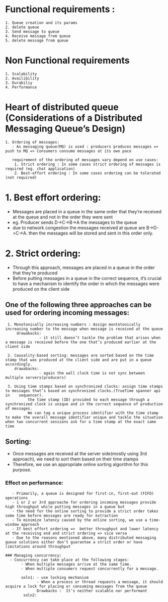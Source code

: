  # Functional requirements :
    1. Queue creation and its params
    2. delete queue
    3. Send message to queue
    4. Receive message from queue
    5. delete message from queue

 
 # Non Functional requirements
    1. Scalability
    2. Availibility
    3. Durabiliy
    4. Performance

# Heart of distributed queue  (Considerations of a Distributed Messaging Queue’s Design)
    1. Ordering of messages:
       - As messaging queue(MQ) is used : producers produces messages =>  push to MQ => Consumers consume messages at its own pace  

       requirement of the ordering of messages vary depend on use cases:
        1. Strict ordering : In some cases strict ordering of messages is required (eg. chat application)
        2. Best-effort ordering : In some cases ordering can be tolerated (not required)


# 1. Best effort ordering:
  - Messages are placed in a queue in the same order that they’re received at the queue and not in the order they were sent
  - eg. Producer sends D->C->B->A the messages to the queue
  - due to network congestion the messages received at queue are B->D->C->A. then the messages will be stored and sent in this order only.

# 2. Strict ordering:
  - Through this approach, messages are placed in a queue in the order that they’re produced
  -  Before putting messages in a queue in the correct sequence, it’s crucial to have a mechanism to identify the order in which the messages were produced on the client side

  ## One of the following three approaches can be used for ordering incoming messages:
     1. Monotonically increasing numbers : Assign montotonically increasing number to the message when message is received at the queue
         drawabacks: 
                   - it still doesn’t tackle the problem that arises when a message is received before the one that’s produced earlier at the client side

     2. Causality-based sorting: messages are sorted based on the time stamp that was produced at the client side and are put in a queue accordingly.
        drawabacks: 
                   - again the wall clock time is not sync between multiple servers(producers)

     3. Using time stamps based on synchronized clocks: assign time stamps to messages that’s based on synchronized clocks.(TrueTime spanner api in    sequencer).
              the time stamp (ID) provided to each message through a synchronized clock is unique and in the correct sequence of production of messages.
              We can tag a unique process identifier with the time stamp to make the overall message identifier unique and tackle the situation when two concurrent sessions ask for a time stamp at the exact same time

## Sorting:
   - Once messages are received at the server side(mostly using 3rd approach), we need to sort them based on their time stamps
   - Therefore, we use an appropriate online sorting algorithm for this purpose.

   ### Effect on performance:
       - Primarily, a queue is designed for first-in, first-out (FIFO) operations
       - 1 or 2 or 3rd approache for ordering incoming messages provide high throughput while putting messages in a queue but
       - the need for the online sorting to provide a strict order takes some time before messages are ready for extraction
       - To minimize latency caused by the online sorting, we use a time-window approach
       - If best effort ordering =>  better throughput and lower latency at the receiving end and strict ordering => vice versa
       - Due to the reasons mentioned above, many distributed messaging queue solutions either don’t guarantee a strict order or have limitations around throughput

    ### Managing concurrency:
      - Concurrency can take place at the following stages:
           - When multiple messages arrive at the same time.
           - When multiple consumers request concurrently for a message.

           soln1: - use locking mechanism
                  - When a process or thread requests a message, it should acquire a lock for placing or consuming messages from the queue
                  Drawbacks :  It’s neither scalable nor performant
            soln2: 

           